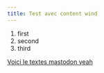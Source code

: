 ```yaml
---
title: Test avec content wind
---
```


1. first
2. second
3. third

[Voici le textes mastodon yeah](https://mastodon)
